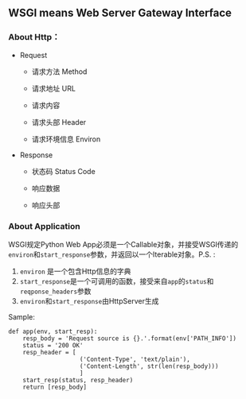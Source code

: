 ## WSGI means Web Server Gateway Interface

### About Http：

* Request

    * 请求方法 Method

    * 请求地址 URL

    * 请求内容

    * 请求头部 Header

    * 请求环境信息 Environ

* Response

    * 状态码 Status Code

    * 响应数据

    * 响应头部

### About Application

WSGI规定Python Web App必须是一个Callable对象，并接受WSGI传递的`environ`和`start_response`参数，并返回以一个Iterable对象。P.S. :

1. `environ` 是一个包含Http信息的字典
2. `start_response`是一个可调用的函数，接受来自`app`的`status`和`reqponse_headers`参数
3. `environ`和`start_response`由HttpServer生成

Sample:

    def app(env, start_resp):
        resp_body = 'Request source is {}.'.format(env['PATH_INFO'])
        status = '200 OK'
        resp_header = [
                        ('Content-Type', 'text/plain'),
                        ('Content-Length', str(len(resp_body)))
                        ]
        start_resp(status, resp_header)
        return [resp_body]

